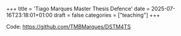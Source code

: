 +++
title = 'Tiago Marques Master Thesis Defence'
date = 2025-07-16T23:18:01+01:00
draft = false
categories = ["teaching"]
+++

Code: https://github.com/TMBMarques/DSTM4TS 